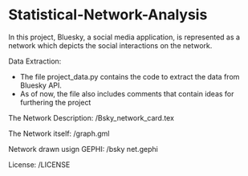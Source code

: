 # Statistical-Network-Analysis
In this project, Bluesky, a social media application, is represented as a network which depicts the social interactions on the network.

Data Extraction:
- The file project_data.py contains the code to extract the data from Bluesky API.
- As of now, the file also includes comments that contain ideas for furthering the project

The Network Description:
/Bsky_network_card.tex

The Network itself:
/graph.gml

Network drawn usign GEPHI:
/bsky net.gephi

License:
/LICENSE
